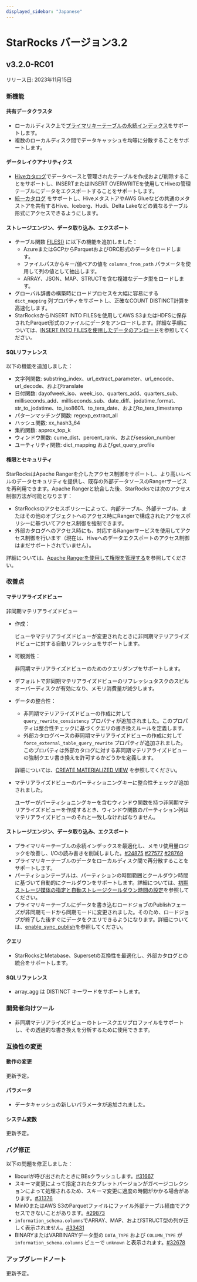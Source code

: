 ```yaml
---
displayed_sidebar: "Japanese"
---
```


# StarRocks バージョン3.2

## v3.2.0-RC01

リリース日: 2023年11月15日

### 新機能

#### 共有データクラスタ

- ローカルディスク上で[プライマリキーテーブルの永続インデックス](../table_design/table_types/primary_key_table.md)をサポートします。
- 複数のローカルディスク間でデータキャッシュを均等に分散することをサポートします。

#### データレイクアナリティクス

- [Hiveカタログ](../data_source/catalog/hive_catalog.md)でデータベースと管理されたテーブルを作成および削除することをサポートし、INSERTまたはINSERT OVERWRITEを使用してHiveの管理テーブルにデータをエクスポートすることをサポートします。
- [統一カタログ](../data_source/catalog/unified_catalog.md) をサポートし、HiveメタストアやAWS Glueなどの共通のメタストアを共有するHive、Iceberg、Hudi、Delta Lakeなどの異なるテーブル形式にアクセスできるようにします。

#### ストレージエンジン、データ取り込み、エクスポート

- テーブル関数 [FILES()](../sql-reference/sql-functions/table-functions/files.md) に以下の機能を追加しました：
  - AzureまたはGCPからParquetおよびORC形式のデータをロードします。
  - ファイルパスからキー/値ペアの値を `columns_from_path` パラメータを使用して列の値として抽出します。
  - ARRAY、JSON、MAP、STRUCTを含む複雑なデータ型をロードします。
- グローバル辞書の構築時にロードプロセスを大幅に容易にする `dict_mapping` 列プロパティをサポートし、正確なCOUNT DISTINCT計算を高速化します。
- StarRocksからINSERT INTO FILESを使用してAWS S3またはHDFSに保存されたParquet形式のファイルにデータをアンロードします。詳細な手順については、[INSERT INTO FILESを使用したデータのアンロード](../unloading/unload_using_insert_into_files.md)を参照してください。

#### SQLリファレンス

以下の機能を追加しました：

- 文字列関数: substring_index、url_extract_parameter、url_encode、url_decode、およびtranslate
- 日付関数: dayofweek_iso、week_iso、quarters_add、quarters_sub、milliseconds_add、milliseconds_sub、date_diff、jodatime_format、str_to_jodatime、to_iso8601、to_tera_date、およびto_tera_timestamp
- パターンマッチング関数: regexp_extract_all
- ハッシュ関数: xx_hash3_64
- 集約関数: approx_top_k
- ウィンドウ関数: cume_dist、percent_rank、およびsession_number
- ユーティリティ関数: dict_mapping およびget_query_profile

#### 権限とセキュリティ

StarRocksはApache Rangerを介したアクセス制御をサポートし、より高いレベルのデータセキュリティを提供し、既存の外部データソースのRangerサービスを再利用できます。Apache Rangerと統合した後、StarRocksでは次のアクセス制御方法が可能となります：

- StarRocksのアクセスポリシーによって、内部テーブル、外部テーブル、またはその他のオブジェクトへのアクセス時にRangerで構成されたアクセスポリシーに基づいてアクセス制御を強制できます。
- 外部カタログへのアクセス時にも、対応するRangerサービスを使用してアクセス制御を行います（現在は、Hiveへのデータエクスポートのアクセス制御はまだサポートされていません）。

詳細については、[Apache Rangerを使用して権限を管理する](../administration/ranger_plugin.md)を参照してください。

### 改善点

#### マテリアライズドビュー

非同期マテリアライズドビュー

- 作成：

  ビューやマテリアライズドビューが変更されたときに非同期マテリアライズドビューに対する自動リフレッシュをサポートします。

- 可観測性：

  非同期マテリアライズドビューのためのクエリダンプをサポートします。

- デフォルトで非同期マテリアライズドビューのリフレッシュタスクのスピルオーバーディスクが有効になり、メモリ消費量が減少します。
- データの整合性：

  - 非同期マテリアライズドビューの作成に対して `query_rewrite_consistency` プロパティが追加されました。このプロパティは整合性チェックに基づくクエリの書き換えルールを定義します。
  - 外部カタログベースの非同期マテリアライズドビューの作成に対して `force_external_table_query_rewrite` プロパティが追加されました。このプロパティは外部カタログに対する非同期マテリアライズドビューの強制クエリ書き換えを許可するかどうかを定義します。

  詳細については、[CREATE MATERIALIZED VIEW](../sql-reference/sql-statements/data-definition/CREATE_MATERIALIZED_VIEW.md) を参照してください。

- マテリアライズドビューのパーティショニングキーに整合性チェックが追加されました。

  ユーザーがパーティショニングキーを含むウィンドウ関数を持つ非同期マテリアライズドビューを作成するとき、ウィンドウ関数のパーティション列はマテリアライズドビューのそれと一致しなければなりません。

#### ストレージエンジン、データ取り込み、エクスポート

- プライマリキーテーブルの永続インデックスを最適化し、メモリ使用量ロジックを改善し、I/Oの読み書きを削減しました。[#24875](https://github.com/StarRocks/starrocks/pull/24875)  [#27577](https://github.com/StarRocks/starrocks/pull/27577)  [#28769](https://github.com/StarRocks/starrocks/pull/28769)
- プライマリキーテーブルのデータをローカルディスク間で再分散することをサポートします。
- パーティションテーブルは、パーティションの時間範囲とクールダウン時間に基づいて自動的にクールダウンをサポートします。詳細については、[初期ストレージ媒体の指定と自動ストレージクールダウン時間の設定](../sql-reference/sql-statements/data-definition/CREATE_TABLE.md#specify-initial-storage-medium-automatic-storage-cooldown-time-replica-number)を参照してください。
- プライマリキーテーブルにデータを書き込むロードジョブのPublishフェーズが非同期モードから同期モードに変更されました。そのため、ロードジョブが終了した後すぐにデータをクエリできるようになります。詳細については、[enable_sync_publish](../administration/Configuration.md#enable_sync_publish)を参照してください。

#### クエリ

- StarRocksとMetabase、Supersetの互換性を最適化し、外部カタログとの統合をサポートします。

#### SQLリファレンス

- array_agg は DISTINCT キーワードをサポートします。

### 開発者向けツール

- 非同期マテリアライズドビューのトレースクエリプロファイルをサポートし、その透過的な書き換えを分析するために使用できます。

### 互換性の変更

#### 動作の変更

更新予定。

#### パラメータ

- データキャッシュの新しいパラメータが追加されました。

#### システム変数

更新予定。

### バグ修正

以下の問題を修正しました：

- libcurlが呼び出されたときにBEsクラッシュします。[#31667](https://github.com/StarRocks/starrocks/pull/31667)
- スキーマ変更によって指定されたタブレットバージョンがガベージコレクションによって処理されるため、スキーマ変更に過度の時間がかかる場合があります。[#31376](https://github.com/StarRocks/starrocks/pull/31376)
- MinIOまたはAWS S3のParquetファイルにファイル外部テーブル経由でアクセスできないことがあります。[#29873](https://github.com/StarRocks/starrocks/pull/29873)
- `information_schema.columns`でARRAY、MAP、およびSTRUCT型の列が正しく表示されません。[#33431](https://github.com/StarRocks/starrocks/pull/33431)
- BINARYまたはVARBINARYデータ型の `DATA_TYPE` および `COLUMN_TYPE` が `information_schema.columns` ビューで `unknown` と表示されます。[#32678](https://github.com/StarRocks/starrocks/pull/32678)

### アップグレードノート

更新予定。